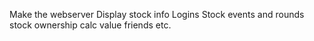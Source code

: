 Make the webserver
Display stock info
Logins
Stock events and rounds
stock ownership
calc value
friends
etc.
